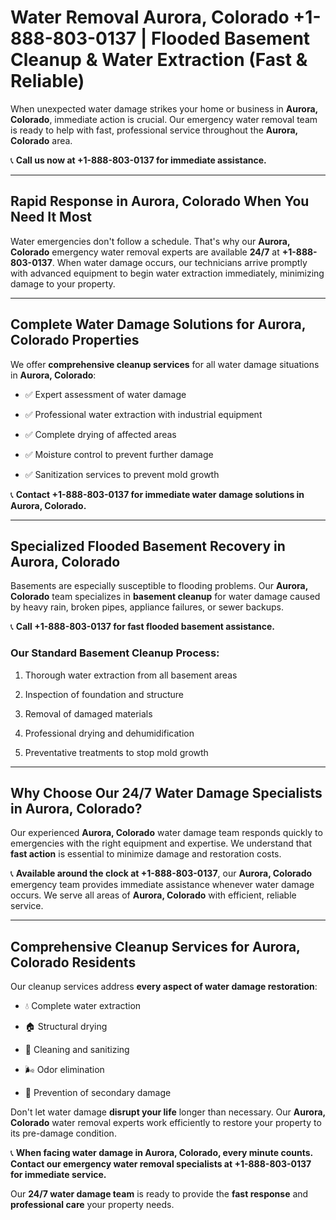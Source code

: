 # Water Removal Aurora, Colorado +1-888-803-0137 | Flooded Basement Cleanup & Water Extraction (Fast & Reliable)

When unexpected water damage strikes your home or business in **Aurora, Colorado**, immediate action is crucial. Our emergency water removal team is ready to help with fast, professional service throughout the **Aurora, Colorado** area. 

📞 **Call us now at +1-888-803-0137 for immediate assistance.**

---

## Rapid Response in Aurora, Colorado When You Need It Most

Water emergencies don't follow a schedule. That's why our **Aurora, Colorado** emergency water removal experts are available **24/7** at **+1-888-803-0137**. When water damage occurs, our technicians arrive promptly with advanced equipment to begin water extraction immediately, minimizing damage to your property.

---

## Complete Water Damage Solutions for Aurora, Colorado Properties

We offer **comprehensive cleanup services** for all water damage situations in **Aurora, Colorado**:

- ✅ Expert assessment of water damage  
- ✅ Professional water extraction with industrial equipment  
- ✅ Complete drying of affected areas  
- ✅ Moisture control to prevent further damage  
- ✅ Sanitization services to prevent mold growth  

📞 **Contact +1-888-803-0137 for immediate water damage solutions in Aurora, Colorado.**

---

## Specialized Flooded Basement Recovery in Aurora, Colorado

Basements are especially susceptible to flooding problems. Our **Aurora, Colorado** team specializes in **basement cleanup** for water damage caused by heavy rain, broken pipes, appliance failures, or sewer backups. 

📞 **Call +1-888-803-0137 for fast flooded basement assistance.**

### Our Standard Basement Cleanup Process:
1. Thorough water extraction from all basement areas  
2. Inspection of foundation and structure  
3. Removal of damaged materials  
4. Professional drying and dehumidification  
5. Preventative treatments to stop mold growth  

---

## Why Choose Our 24/7 Water Damage Specialists in Aurora, Colorado?

Our experienced **Aurora, Colorado** water damage team responds quickly to emergencies with the right equipment and expertise. We understand that **fast action** is essential to minimize damage and restoration costs.

📞 **Available around the clock at +1-888-803-0137**, our **Aurora, Colorado** emergency team provides immediate assistance whenever water damage occurs. We serve all areas of **Aurora, Colorado** with efficient, reliable service.

---

## Comprehensive Cleanup Services for Aurora, Colorado Residents

Our cleanup services address **every aspect of water damage restoration**:

- 💧 Complete water extraction  
- 🏠 Structural drying  
- 🧼 Cleaning and sanitizing  
- 🌬️ Odor elimination  
- 🚫 Prevention of secondary damage  

Don't let water damage **disrupt your life** longer than necessary. Our **Aurora, Colorado** water removal experts work efficiently to restore your property to its pre-damage condition.

📞 **When facing water damage in Aurora, Colorado, every minute counts. Contact our emergency water removal specialists at +1-888-803-0137 for immediate service.**

Our **24/7 water damage team** is ready to provide the **fast response** and **professional care** your property needs.